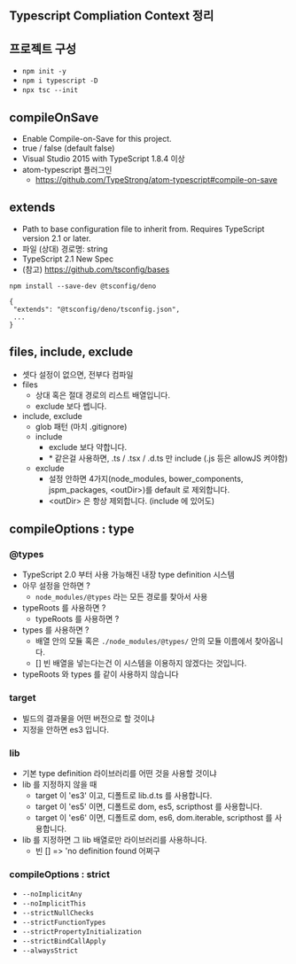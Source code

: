 ## Typescript Compliation Context 정리

## 프로젝트 구성
- `npm init -y`
- `npm i typescript -D`
- `npx tsc --init`

## compileOnSave
- Enable Compile-on-Save for this project.
- true / false (default false)
- Visual Studio 2015 with TypeScript 1.8.4 이상
- atom-typescript 플러그인
  - https://github.com/TypeStrong/atom-typescript#compile-on-save

## extends
- Path to base configuration file to inherit from. Requires TypeScript version 2.1 or later.
- 파일 (상대) 경로명: string
- TypeScript 2.1 New Spec
- (참고) https://github.com/tsconfig/bases

```
npm install --save-dev @tsconfig/deno

{
 "extends": "@tsconfig/deno/tsconfig.json",
 ...
}
```

## files, include, exclude
- 셋다 설정이 없으면, 전부다 컴파일
- files
  - 상대 혹은 절대 경로의 리스트 배열입니다.
  - exclude 보다 쎕니다.
- include, exclude
  - glob 패턴 (마치 .gitignore)
  - include
    - exclude 보다 약합니다.
    - \* 같은걸 사용하면, .ts / .tsx / .d.ts 만 include (.js 등은 allowJS 켜야함)
  - exclude
    - 설정 안하면 4가지(node_modules, bower_components, jspm_packages, \<outDir>)를 default 로 제외합니다.
    - \<outDir> 은 항상 제외합니다. (include 에 있어도)

## compileOptions : type
### @types
- TypeScript 2.0 부터 사용 가능해진 내장 type definition 시스템
- 아무 설정을 안하면 ?
  - `node_modules/@types` 라는 모든 경로를 찾아서 사용
- typeRoots 를 사용하면 ?
  - typeRoots 를 사용하면 ?
- types 를 사용하면 ?
  - 배열 안의 모듈 혹은 `./node_modules/@types/` 안의 모듈 이름에서 찾아옵니다.
  - [] 빈 배열을 넣는다는건 이 시스템을 이용하지 않겠다는 것입니다.
- typeRoots 와 types 를 같이 사용하지 않습니다

### target
- 빌드의 결과물을 어떤 버전으로 할 것이냐
- 지정을 안하면 es3 입니다.

### lib
- 기본 type definition 라이브러리를 어떤 것을 사용할 것이냐
- lib 를 지정하지 않을 때
  - target 이 'es3' 이고, 디폴트로 lib.d.ts 를 사용합니다.
  - target 이 'es5' 이면, 디폴트로 dom, es5, scripthost 를 사용합니다.
  - target 이 'es6' 이면, 디폴트로 dom, es6, dom.iterable, scripthost 를 사용합니다.
- lib 를 지정하면 그 lib 배열로만 라이브러리를 사용하니다.
  - 빈 [] => 'no definition found 어쩌구

### compileOptions : strict
- `--noImplicitAny`
- `--noImplicitThis`
- `--strictNullChecks`
- `--strictFunctionTypes`
- `--strictPropertyInitialization`
- `--strictBindCallApply`
- `--alwaysStrict`